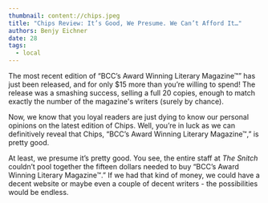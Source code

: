 ```yaml
---
thumbnail: content://chips.jpeg
title: "Chips Review: It’s Good, We Presume. We Can’t Afford It…"
authors: Benjy Eichner
date: 28
tags:
  - local
---
```


The most recent edition of “BCC’s Award Winning Literary Magazine™” has just been released, and for only $15 more than you’re willing to spend! The release was a smashing success, selling a full 20 copies, enough to match exactly the number of the magazine's writers (surely by chance). 

Now, we know that you loyal readers are just dying to know our personal opinions on the latest edition of Chips. Well, you’re in luck as we can definitively reveal that Chips, “BCC’s Award Winning Literary Magazine™,” is pretty good. 

At least, we presume it’s pretty good. You see, the entire staff at *The Snitch* couldn’t pool together the fifteen dollars needed to buy “BCC’s Award Winning Literary Magazine™.” If we had that kind of money, we could have a decent website or maybe even a couple of decent writers - the possibilities would be endless.
